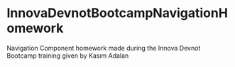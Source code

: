 # InnovaDevnotBootcampNavigationHomework
Navigation Component homework made during the Innova Devnot Bootcamp training given by Kasım Adalan
